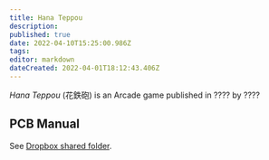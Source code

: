 ```yaml
---
title: Hana Teppou
description: 
published: true
date: 2022-04-10T15:25:00.986Z
tags: 
editor: markdown
dateCreated: 2022-04-01T18:12:43.406Z
---
```


_Hana Teppou_ (<span lang='ja'>花鉄砲</span>) is an Arcade game published in ???? by ????

## PCB Manual

See [Dropbox shared folder](https://www.dropbox.com/sh/fm1k44pnnyj0dae/AABaCalwywcWK-aXTdST-2ZIa?dl=0).
